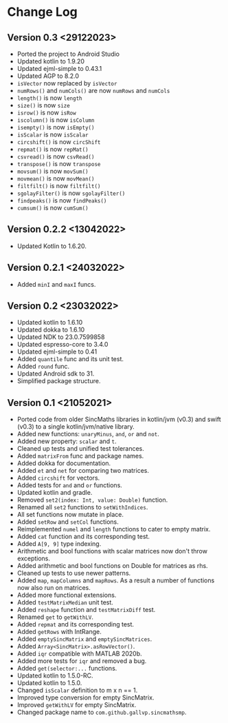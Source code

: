 # Change Log

## Version 0.3 <29122023>

+ Ported the project to Android Studio
+ Updated kotlin to 1.9.20
+ Updated ejml-simple to 0.43.1
+ Updated AGP to 8.2.0
+ `isVector` now replaced by `isVector`
+ `numRows()` and `numCols()` are now `numRows` and `numCols`
+ `length()` is now `length`
+ `size()` is now `size`
+ `isrow()` is now `isRow`
+ `iscolumn()` is now `isColumn`
+ `isempty()` is now `isEmpty()`
+ `isScalar` is now `isScalar`
+ `circshift()` is now `circShift`
+ `repmat()` is now `repMat()`
+ `csvread()` is now `csvRead()`
+ `transpose()` is now `transpose`
+ `movsum()` is now `movSum()`
+ `movmean()` is now `movMean()`
+ `filtfilt()` is now `filtfilt()`
+ `sgolayFilter()` is now `sgolayFilter()`
+ `findpeaks()` is now `findPeaks()`
+ `cumsum()` is now `cumSum()`

## Version 0.2.2 <13042022>

+ Updated Kotlin to 1.6.20.

## Version 0.2.1 <24032022>

+ Added `minI` and `maxI` funcs.

## Version 0.2 <23032022>

+ Updated kotlin to 1.6.10
+ Updated dokka to 1.6.10
+ Updated NDK to 23.0.7599858
+ Updated espresso-core to 3.4.0
+ Updated ejml-simple to 0.41
+ Added `quantile` func and its unit test.
+ Added `round` func.
+ Updated Android sdk to 31.
+ Simplified package structure.

## Version 0.1 <21052021>

+ Ported code from older SincMaths libraries in kotlin/jvm (v0.3) and swift (v0.3) to a single
  kotlin/jvm/native library.
+ Added new functions: `unaryMinus`, `and`, `or` and `not`.
+ Added new property: `scalar` and `t`.
+ Cleaned up tests and unified test tolerances.
+ Added `matrixFrom` func and package names.
+ Added dokka for documentation.
+ Added `et` and `net` for comparing two matrices.
+ Added `circshift` for vectors.
+ Added tests for `and` and `or` functions.
+ Updated kotlin and gradle.
+ Removed `set2(index: Int, value: Double)` function.
+ Renamed all `set2` functions to `setWithIndices`.
+ All set functions now mutate in place.
+ Added `setRow` and `setCol` functions.
+ Reimplemented `numel` and `length` functions to cater to empty matrix.
+ Added `cat` function and its corresponding test.
+ Added `A[9, 9]` type indexing.
+ Arithmetic and bool functions with scalar matrices now don't throw exceptions.
+ Added arithmetic and bool functions on Double for matrices as rhs.
+ Cleaned up tests to use newer patterns.
+ Added `map`, `mapColumns` and `mapRows`. As a result a number of functions now also run on
  matrices.
+ Added more functional extensions.
+ Added `testMatrixMedian` unit test.
+ Added `reshape` function and `testMatrixDiff` test.
+ Renamed `get` to `getWithLV`.
+ Added `repmat` and its corresponding test.
+ Added `getRows` with IntRange.
+ Added `emptySincMatrix` and `emptySincMatrices`.
+ Added `Array<SincMatrix>.asRowVector()`.
+ Added `iqr` compatible with MATLAB 2020b.
+ Added more tests for `iqr` and removed a bug.
+ Added `get(selector:...` functions.
+ Updated kotlin to 1.5.0-RC.
+ Updated kotlin to 1.5.0.
+ Changed `isScalar` definition to m x n == 1.
+ Improved type conversion for empty SincMatrix.
+ Improved `getWithLV` for empty SincMatrix.
+ Changed package name to `com.github.gallvp.sincmathsmp`.
